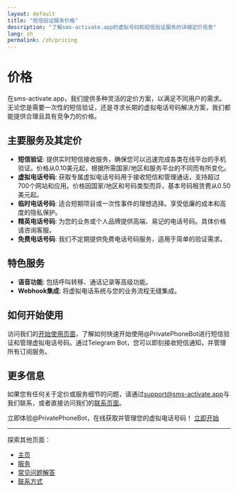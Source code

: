 ```yaml
---
layout: default
title: "短信验证服务价格"
description: "了解sms-activate.app的虚拟号码和短信验证服务的详细定价信息"
lang: zh
permalink: /zh/pricing
---
```


# 价格

在sms-activate.app，我们提供多种灵活的定价方案，以满足不同用户的需求。无论您是需要一次性的短信验证，还是寻求长期的虚拟电话号码解决方案，我们都能提供合理且具有竞争力的价格。

## 主要服务及其定价

- **短信验证**: 提供实时短信接收服务，确保您可以迅速完成各类在线平台的手机验证。价格从0.10美元起，根据所需国家/地区和服务平台的不同而有所变化。
- **虚拟电话号码**: 获取专属虚拟电话号码用于接收短信和管理通话，支持超过700个网站和应用。价格因国家/地区和号码类型而异，基本号码租赁费从0.50美元起。
- **临时电话号码**: 适合短期项目或一次性事件的理想选择。享受低廉的成本和高度的隐私保护。
- **精英电话号码**: 为您的业务或个人品牌提供高端、易记的电话号码。具体价格请咨询客服。
- **免费电话号码**: 我们不定期提供免费电话号码服务，适用于简单的验证需求。

## 特色服务

- **语音功能**: 包括呼叫转移、通话记录等高级功能。
- **Webhook集成**: 将虚拟电话系统与您的业务流程无缝集成。

## 如何开始使用

访问我们的[开始使用页面](https://sms-activate.app/zh/get-started)，了解如何快速开始使用@PrivatePhoneBot进行短信验证和管理虚拟电话号码。通过Telegram Bot，您可以即刻接收短信通知，并管理所有订阅服务。

## 更多信息

如果您有任何关于定价或服务细节的问题，请通过[support@sms-activate.app](mailto:support@sms-activate.app)与我们联系，或者直接访问我们的[联系页面](/zh/contact)。

立即体验@PrivatePhoneBot，在线获取并管理您的虚拟电话号码！ [立即开始](https://t.me/PrivatePhoneBot)

---

探索其他页面：
- [主页](/zh/)
- [服务](/zh/services)
- [常见问题解答](/zh/faq)
- [联系方式](/zh/contact)